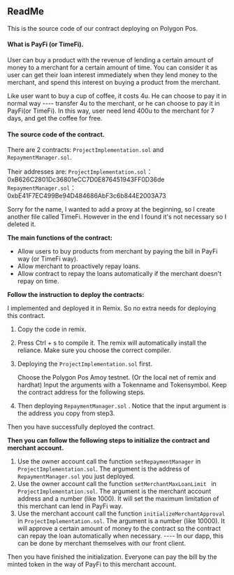 ## ReadMe

This is the source code of our contract deploying on Polygon Pos. 



#### What is PayFi (or TimeFi).

User can buy a product with the revenue of lending a certain amount of money to a merchant for a certain amount of time. You can consider it as user can get their loan interest immediately when they lend money to the merchant, and spend this interest on buying a product from the merchant.

Like user want to buy a cup of coffee, it costs 4u. He can choose to pay it in normal way ---- transfer 4u to the merchant, or he can choose to pay it in PayFi(or TimeFi). In this way, user need lend 400u to the merchant for 7 days, and get the coffee for free.



#### The source code of the contract.

There are 2 contracts: `ProjectImplementation.sol` and `RepaymentManager.sol`. 

Their addresses are:
`ProjectImplementation.sol`：0xB626C2801Dc36801eCC7D0E876451943FF0D36de
`RepaymentManager.sol`：0xbE41F7EC499Be94D484686AbF3c6b844E2003A73

Sorry for the name, I wanted to add a proxy at the beginning, so I create another file called TimeFi. However in the end I found it's not necessary so I deleted it.

**The main functions of the contract:**

- Allow users to buy products from merchant by paying the bill in PayFi way (or TimeFi way).
- Allow merchant to proactively repay loans.
- Allow contract to repay the loans automatically if the merchant doesn't repay on time.



**Follow the instruction to deploy the contracts:**

I implemented and deployed it in Remix. So no extra needs for deploying this contract.

1. Copy the code in remix.

2. Press Ctrl + s to compile it. The remix will automatically install the reliance. Make sure you choose the correct compiler.

3. Deploying the `ProjectImplementation.sol`  first. 

   Choose the Polygon Pos Amoy testnet. (Or the local net of remix and hardhat)
   Input the arguments with a Tokenname and Tokensymbol. Keep the contract address for the following steps.

4. Then deploying `RepaymentManager.sol` . Notice that the input argument is the address you copy from step3.

Then you have successfully deployed the contract.



**Then you can follow the following steps to initialize the contract and merchant account.**

1. Use the owner account call the function `setRepaymentManager` in `ProjectImplementation.sol`. The argument is the address of `RepaymentManager.sol` you just deployed.
2. Use the owner account call the function `setMerchantMaxLoanLimit `  in  `ProjectImplementation.sol`. The argument is the merchant account address and a number (like 1000). It will set the maximum limitation of this merchant can lend in PayFi way.
3. Use the merchant account call the function `initializeMerchantApproval` in `ProjectImplementation.sol`. The argument is a number (like 10000). It will approve a certain amount of money to the contract so the contract can repay the loan automatically when necessary. ---- In our dapp, this can be done by merchant themselves with our front client.



Then you have finished the initialization. Everyone can pay the bill by the minted token in the way of PayFi to this merchant account.